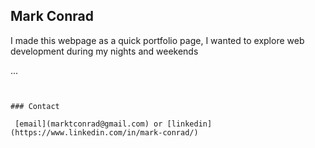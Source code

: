 ## Mark Conrad

I made this webpage as a quick portfolio page, I wanted to explore web development during my nights and weekends 

...



```


### Contact

 [email](marktconrad@gmail.com) or [linkedin](https://www.linkedin.com/in/mark-conrad/)
